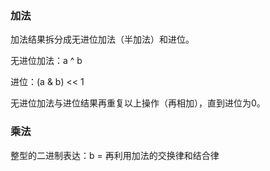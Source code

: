 ### 加法
加法结果拆分成无进位加法（半加法）和进位。

无进位加法：a ^ b

进位：(a & b) << 1

无进位加法与进位结果再重复以上操作（再相加），直到进位为0。


### 乘法
整型的二进制表达：b = 
再利用加法的交换律和结合律
